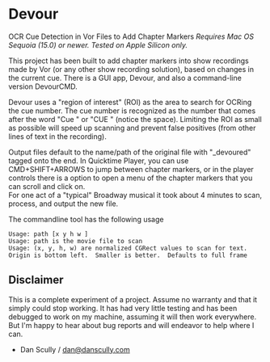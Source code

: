 # Devour
OCR Cue Detection in Vor Files to Add Chapter Markers
*Requires Mac OS Sequoia (15.0) or newer.  Tested on Apple Silicon only.*

This project has been built to add chapter markers into show recordings made by Vor (or any other show recording solution), based on changes in the current cue.  There is a GUI app, Devour, and also a command-line version DevourCMD.

Devour uses a "region of interest" (ROI) as the area to search for OCRing the cue number.  The cue number is recognized as the number that comes after the word "Cue " or "CUE " (notice the space).  Limiting the ROI as small as possible will speed up scanning and prevent false positives (from other lines of text in the recording).  

Output files default to the name/path of the original file with "_devoured" tagged onto the end.  In Quicktime Player, you can use CMD+SHIFT+ARROWS to jump between chapter markers, or in the player controls there is a option to open a menu of the chapter markers that you can scroll and click on.  
For one act of a "typical" Broadway musical it took about 4 minutes to scan, process, and output the new file.

The commandline tool has the following usage
```
Usage: path [x y h w ]
Usage: path is the movie file to scan
Usage: (x, y, h, w) are normalized CGRect values to scan for text.  Origin is bottom left.  Smaller is better.  Defaults to full frame
```

## Disclaimer
This is a complete experiment of a project.  Assume no warranty and that it simply could stop working.  It has had very little testing and has been debugged to work on my machine, assuming it will then work everywhere.  But I'm happy to hear about bug reports and will endeavor to help where I can.
- Dan Scully / dan@danscully.com
